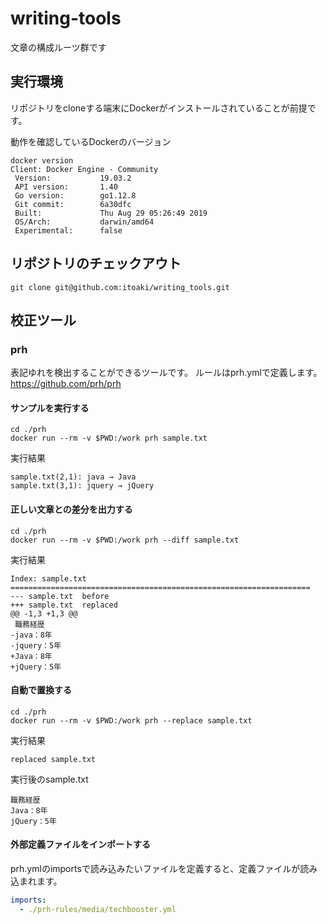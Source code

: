 # writing-tools

文章の構成ルーツ群です

## 実行環境
リポジトリをcloneする端末にDockerがインストールされていることが前提です。

動作を確認しているDockerのバージョン
```
docker version
Client: Docker Engine - Community
 Version:           19.03.2
 API version:       1.40
 Go version:        go1.12.8
 Git commit:        6a30dfc
 Built:             Thu Aug 29 05:26:49 2019
 OS/Arch:           darwin/amd64
 Experimental:      false
```

## リポジトリのチェックアウト
```
git clone git@github.com:itoaki/writing_tools.git
```

## 校正ツール
### prh
表記ゆれを検出することができるツールです。
ルールはprh.ymlで定義します。
https://github.com/prh/prh

#### サンプルを実行する

```
cd ./prh
docker run --rm -v $PWD:/work prh sample.txt
```
実行結果
```
sample.txt(2,1): java → Java
sample.txt(3,1): jquery → jQuery
```

#### 正しい文章との差分を出力する
```
cd ./prh
docker run --rm -v $PWD:/work prh --diff sample.txt
```
実行結果
```
Index: sample.txt
===================================================================
--- sample.txt  before
+++ sample.txt  replaced
@@ -1,3 +1,3 @@
 職務経歴
-java：8年
-jquery：5年
+Java：8年
+jQuery：5年
```

#### 自動で置換する
```
cd ./prh
docker run --rm -v $PWD:/work prh --replace sample.txt
```
実行結果
```
replaced sample.txt
```

実行後のsample.txt
```
職務経歴
Java：8年
jQuery：5年
```

#### 外部定義ファイルをインポートする

prh.ymlのimportsで読み込みたいファイルを定義すると、定義ファイルが読み込まれます。
```prh.yml
imports:
  - ./prh-rules/media/techbooster.yml
```
